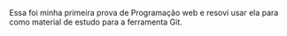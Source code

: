 Essa foi minha primeira prova de Programação web e resovi usar ela para como material de estudo para a ferramenta Git.